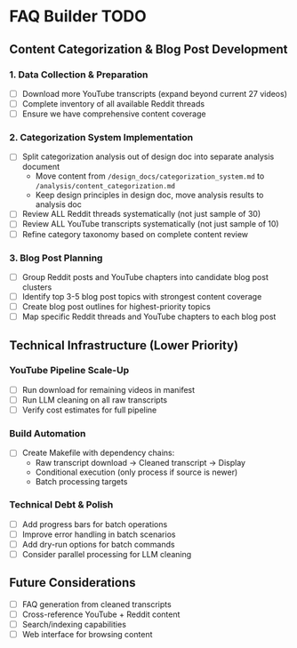 # FAQ Builder TODO

## Content Categorization & Blog Post Development

### 1. Data Collection & Preparation
- [ ] Download more YouTube transcripts (expand beyond current 27 videos)
- [ ] Complete inventory of all available Reddit threads
- [ ] Ensure we have comprehensive content coverage

### 2. Categorization System Implementation
- [ ] Split categorization analysis out of design doc into separate analysis document
  - Move content from `/design_docs/categorization_system.md` to `/analysis/content_categorization.md`
  - Keep design principles in design doc, move analysis results to analysis doc
- [ ] Review ALL Reddit threads systematically (not just sample of 30)
- [ ] Review ALL YouTube transcripts systematically (not just sample of 10)
- [ ] Refine category taxonomy based on complete content review

### 3. Blog Post Planning
- [ ] Group Reddit posts and YouTube chapters into candidate blog post clusters
- [ ] Identify top 3-5 blog post topics with strongest content coverage
- [ ] Create blog post outlines for highest-priority topics
- [ ] Map specific Reddit threads and YouTube chapters to each blog post

## Technical Infrastructure (Lower Priority)

### YouTube Pipeline Scale-Up
- [ ] Run download for remaining videos in manifest
- [ ] Run LLM cleaning on all raw transcripts
- [ ] Verify cost estimates for full pipeline

### Build Automation
- [ ] Create Makefile with dependency chains:
  - Raw transcript download → Cleaned transcript → Display
  - Conditional execution (only process if source is newer)
  - Batch processing targets

### Technical Debt & Polish
- [ ] Add progress bars for batch operations
- [ ] Improve error handling in batch scenarios
- [ ] Add dry-run options for batch commands
- [ ] Consider parallel processing for LLM cleaning

## Future Considerations
- [ ] FAQ generation from cleaned transcripts
- [ ] Cross-reference YouTube + Reddit content
- [ ] Search/indexing capabilities
- [ ] Web interface for browsing content
